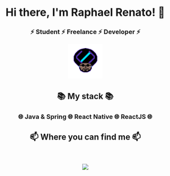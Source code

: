  <h1 align="center"> Hi there, I'm Raphael Renato! 🍻 </h1>
 <h3 align="center">⚡ Student ⚡ Freelance ⚡ Developer ⚡  </h3>
 <p align="center">
  <a href="https://github.com/bllackdev" target="_blank">
    <img src="https://github.com/bllackdev/bllackdev/blob/master/bllackdev/pixilart-drawing(1).png" height="90" width="90">
  </a>
 </p>
 

 
 <h2 align=center > 
  📚 My stack 📚
 </h2>
 <h3 align=center >
  <p align=center> 
    🌐 Java & Spring 🌐
    React Native 🌐
    ReactJS 🌐
  </p>
 </h3>



<h2 align="center">
📫 Where you can find me 📫
  
  <p align="center"><br/>
   <a href="https://www.linkedin.com/in/raphael-renato-724437128/" target="_blank">
    <img src="https://img.shields.io/badge/LINKEDIN-in%2Fraphael--renato%2F-blue?style=plastic&logo=appveyor">
   </a>
  </p>
</h2>


